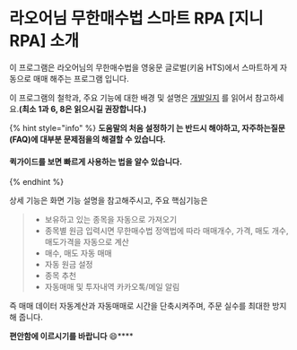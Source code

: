# 라오어님 무한매수법 스마트 RPA \[지니RPA] 소개

이 프로그램은 라오어님의 무한매수법을 영웅문 글로벌(키움 HTS)에서 스마트하게 자동으로 매매 해주는 프로그램 입니다.

이 프로그램의 철학과, 주요 기능에 대한 배경 및 설명은 [개발일지](https://cafe.naver.com/infinitebuying/3548) 를 읽어서 참고하세요.**(최소 1과 6, 8은 읽으시길 권장합니다.)**

{% hint style="info" %}
**도움말의 처음 설정하기 는 반드시 해야하고, 자주하는질문(FAQ)에 대부분 문제점을의 해결할 수 있습니다.**

#### 퀵가이드를 보면 빠르게 사용하는 법을 알수 있습니다.
{% endhint %}



상세 기능은  화면 기능 설명을 참고해주시고,  주요 핵심기능은&#x20;

> * 보유하고 있는 종목을 자동으로 가져오기
> * 종목별 원금 입력시면 무한매수법 정액법에 따라 매매개수, 가격, 매도 개수, 매도가격을 자동으로 계산
> * 매수, 매도 자동 매매
> * 자동 원금 설정
> * 종목 추천
> * 자동매매 및 투자내역 카카오톡/메일 알림



즉 매매 데이터 자동계산과 자동매매로 시간을 단축시켜주며, 주문 실수를 최대한 방지해 줍니다.

**편안함에 이르시기를 바랍니다** :smile:****
